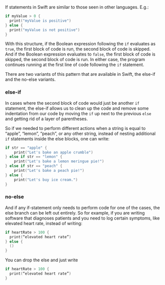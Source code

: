 If statements in Swift are similar to those seen in other languages. E.g.:

```swift
if myValue > 0 {
  print("myValue is positive")
} else {
  print("myValue is not positive")
}
```

With this structure, if the Boolean expression following the `if` evaluates as `true`, the first block of code is run, the second block of code is skipped. And if the Boolean expression evaluates to `false`, the first block of code is skipped, the second block of code is run. In either case, the program continues running at the first line of code following the `if` statement.

There are two variants of this pattern that are available in Swift, the else-if and the no-else variants.

### else-if

In cases where the second block of code would just be another `if` statement, the else-if allows us to clean up the code and remove some indentation from our code by moving the `if` up next to the previous `else` and getting rid of a layer of parentheses.

So if we needed to perform different actions when a string is equal to “apple”, “lemon”, “peach”, or any other string, instead of nesting additional `if` statements inside the else blocks, one can write:

```swift
if str == "apple" {
    print("Let's bake an apple crumble")
} else if str == "lemon" {
    print("Let's bake a lemon meringue pie!")
} else if str == "peach" {
    print("Let's bake a peach pie!")
} else {
    print("Let's buy ice cream.")
}
```

### no-else

And if any if-statement only needs to perform code for one of the cases, the else branch can be left out entirely. So for example, if you are writing software that diagnoses patients and you need to log certain symptoms, like elevated heart rate, instead of writing:

```swift
if heartRate > 100 {
  print(“elevated heart rate”)
} else {
  ()
}
```

You can drop the else and just write

```swift
if heartRate > 100 {
  print(“elevated heart rate”)
}
```
